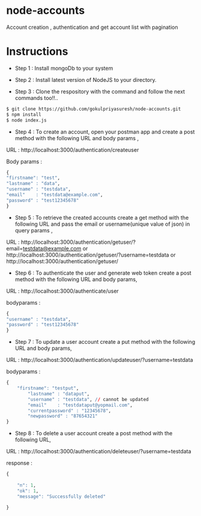 # node-accounts
Account creation , authentication and get account list with pagination

# Instructions

* Step 1 : Install mongoDb to your system

* Step 2 : Install latest version of NodeJS to your directory.

* Step 3 : Clone the respository with the command and follow the next commands too!!..

``` sh
$ git clone https://github.com/gokulpriyasuresh/node-accounts.git
$ npm install
$ node index.js
```

* Step 4 : To create an account, open your postman app and create a post method with the following URL and body params , 

URL : http://localhost:3000/authentication/createuser

Body params : 
``` r
{
"firstname": "test",
"lastname" : "data",
"username" : "testdata",
"email"    : "testdata@example.com",
"password" : "test12345678"
} 
```

* Step 5 : To retrieve the created accounts create a get method with the following URL and pass the email or username(unique value of json) in query params ,

URL : http://localhost:3000/authentication/getuser/?email=testdata@example.com or http://localhost:3000/authentication/getuser/?username=testdata or http://localhost:3000/authentication/getuser/

* Step 6 : To authenticate the user and generate web token create a post method with the following URL and body params,

URL : http://localhost:3000/authenticate/user

bodyparams : 
``` r 
{
"username" : "testdata",
"password" : "test12345678"
}
```
* Step 7 : To update a user account create a put method with the following URL and body params,

URL : http://localhost:3000/authentication/updateuser/?username=testdata

bodyparams : 
``` r 
{
	"firstname": "testput",
        "lastname" : "dataput",
        "username" : "testdata", // cannot be updated
        "email"    : "testdataput@yopmail.com",
        "currentpassword" : "12345678", 
        "newpassword" : "87654321"
}
```

* Step 8 : To delete a user account create a post method with the following URL,

URL : http://localhost:3000/authentication/deleteuser/?username=testdata

response : 
``` r 
{
		 
    "n": 1,
    "ok": 1,
    "message": "Successfully deleted"

}
```
